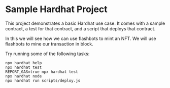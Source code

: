 # Sample Hardhat Project

This project demonstrates a basic Hardhat use case. It comes with a sample contract, a test for that contract, and a script that deploys that contract.

In this we will see how we can use flashbots to mint an NFT. We will use flashbots to mine our transaction in block.

Try running some of the following tasks:

```shell
npx hardhat help
npx hardhat test
REPORT_GAS=true npx hardhat test
npx hardhat node
npx hardhat run scripts/deploy.js
```
